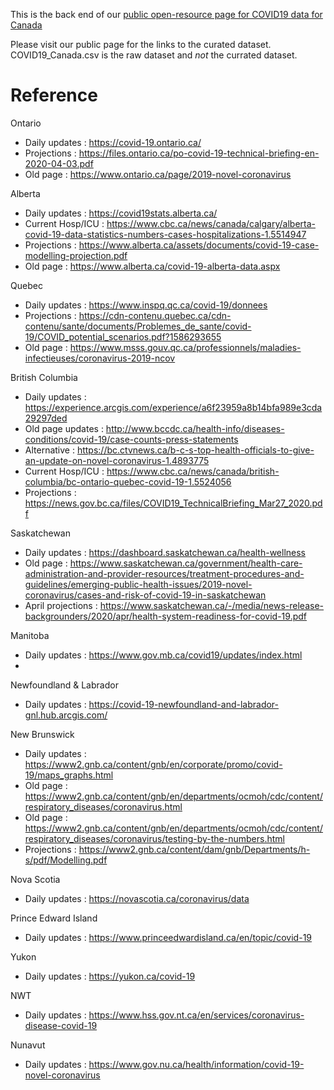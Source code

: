 This is the back end of our [public open-resource page for COVID19 data for Canada](https://wzmli.github.io/COVID19-Canada/)

Please visit our public page for the links to the curated dataset. COVID19_Canada.csv is the raw dataset and *not* the currated dataset.

# Reference

Ontario

- Daily updates : https://covid-19.ontario.ca/
- Projections : https://files.ontario.ca/po-covid-19-technical-briefing-en-2020-04-03.pdf
- Old page : https://www.ontario.ca/page/2019-novel-coronavirus


Alberta

- Daily updates : https://covid19stats.alberta.ca/
- Current Hosp/ICU : https://www.cbc.ca/news/canada/calgary/alberta-covid-19-data-statistics-numbers-cases-hospitalizations-1.5514947
- Projections : https://www.alberta.ca/assets/documents/covid-19-case-modelling-projection.pdf
- Old page : https://www.alberta.ca/covid-19-alberta-data.aspx


Quebec

- Daily updates : https://www.inspq.qc.ca/covid-19/donnees
- Projections : https://cdn-contenu.quebec.ca/cdn-contenu/sante/documents/Problemes_de_sante/covid-19/COVID_potential_scenarios.pdf?1586293655
- Old page : https://www.msss.gouv.qc.ca/professionnels/maladies-infectieuses/coronavirus-2019-ncov 

British Columbia

- Daily updates : https://experience.arcgis.com/experience/a6f23959a8b14bfa989e3cda29297ded
- Old page updates : http://www.bccdc.ca/health-info/diseases-conditions/covid-19/case-counts-press-statements
- Alternative : https://bc.ctvnews.ca/b-c-s-top-health-officials-to-give-an-update-on-novel-coronavirus-1.4893775
- Current Hosp/ICU : https://www.cbc.ca/news/canada/british-columbia/bc-ontario-quebec-covid-19-1.5524056
- Projections : https://news.gov.bc.ca/files/COVID19_TechnicalBriefing_Mar27_2020.pdf 

Saskatchewan

- Daily updates : https://dashboard.saskatchewan.ca/health-wellness
- Old page : https://www.saskatchewan.ca/government/health-care-administration-and-provider-resources/treatment-procedures-and-guidelines/emerging-public-health-issues/2019-novel-coronavirus/cases-and-risk-of-covid-19-in-saskatchewan
- April projections : https://www.saskatchewan.ca/-/media/news-release-backgrounders/2020/apr/health-system-readiness-for-covid-19.pdf 

Manitoba

- Daily updates : https://www.gov.mb.ca/covid19/updates/index.html
- 

Newfoundland & Labrador

- Daily updates : https://covid-19-newfoundland-and-labrador-gnl.hub.arcgis.com/

New Brunswick

- Daily updates : https://www2.gnb.ca/content/gnb/en/corporate/promo/covid-19/maps_graphs.html
- Old page : https://www2.gnb.ca/content/gnb/en/departments/ocmoh/cdc/content/respiratory_diseases/coronavirus.html
- Old page : https://www2.gnb.ca/content/gnb/en/departments/ocmoh/cdc/content/respiratory_diseases/coronavirus/testing-by-the-numbers.html
- Projections : https://www2.gnb.ca/content/dam/gnb/Departments/h-s/pdf/Modelling.pdf

Nova Scotia 

- Daily updates : https://novascotia.ca/coronavirus/data


Prince Edward Island

- Daily updates : https://www.princeedwardisland.ca/en/topic/covid-19

Yukon 

- Daily updates : https://yukon.ca/covid-19

NWT

- Daily updates : https://www.hss.gov.nt.ca/en/services/coronavirus-disease-covid-19

Nunavut

- Daily updates : https://www.gov.nu.ca/health/information/covid-19-novel-coronavirus



